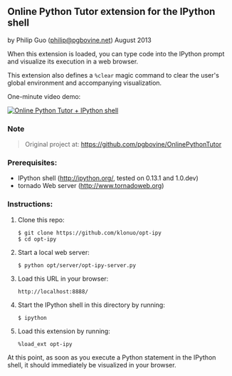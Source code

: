 ## Online Python Tutor extension for the IPython shell
by Philip Guo (philip@pgbovine.net)
August 2013


When this extension is loaded, you can type code into the IPython prompt and visualize its execution in a web browser.

This extension also defines a `%clear` magic command to clear the user's global environment and accompanying visualization.

One-minute video demo:

[![Online Python Tutor + IPython shell](http://img.youtube.com/vi/Q3oarDuZPL0/0.jpg)](http://www.youtube.com/watch?v=Q3oarDuZPL0)


### Note                                                              
> Original project at: https://github.com/pgbovine/OnlinePythonTutor


### Prerequisites:

 - IPython shell (http://ipython.org/, tested on 0.13.1 and 1.0.dev)
 - tornado Web server (http://www.tornadoweb.org)


### Instructions:

1. Clone this repo:
    
    ```shell
    $ git clone https://github.com/klonuo/opt-ipy
    $ cd opt-ipy
    ```

2. Start a local web server:

    ```shell
    $ python opt/server/opt-ipy-server.py
    ```

3. Load this URL in your browser:

    `http://localhost:8888/`

4. Start the IPython shell in this directory by running:

    ```shell
    $ ipython
    ```

5. Load this extension by running:

    `%load_ext opt-ipy`

At this point, as soon as you execute a Python statement in the IPython shell, it should immediately be visualized in your browser.
